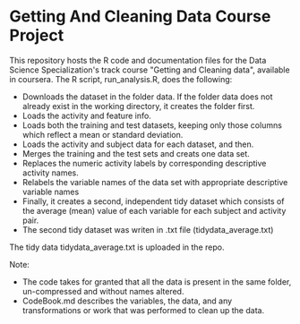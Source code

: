 # Getting And Cleaning Data Course Project

This repository hosts the R code and documentation files for the Data Science Specialization's track course "Getting and Cleaning data", available in coursera. The R script, run_analysis.R, does the following:

* Downloads the dataset in the folder data. If the folder data does not already exist in the working directory, it creates the folder   first.
* Loads the activity and feature info.
* Loads both the training and test datasets, keeping only those columns which reflect a mean or standard deviation.
* Loads the activity and subject data for each dataset, and then.
* Merges the training and the test sets and creats one data set.
* Replaces the numeric activity labels by corresponding descriptive activity names.
* Relabels the variable names of the data set with appropriate descriptive variable names
* Finally, it creates a second,  independent tidy dataset which consists of the average (mean) value of each variable 
  for each subject and activity pair.
* The second tidy dataset was writen in .txt file (tidydata_average.txt)

The tidy data tidydata_average.txt is uploaded in the repo.

Note: 
* The code takes for granted that all the data is present in the same folder, un-compressed and without names altered.
* CodeBook.md describes the variables, the data, and any transformations or work that was performed to clean up the data.

